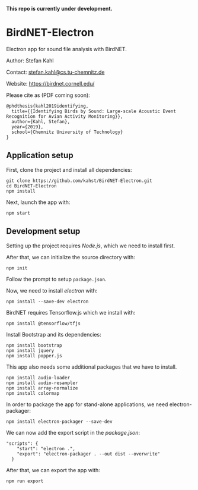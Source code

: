 <b>This repo is currently under development.</b>

# BirdNET-Electron

Electron app for sound file analysis with BirdNET.

Author: Stefan Kahl

Contact: stefan.kahl@cs.tu-chemnitz.de

Website: https://birdnet.cornell.edu/

Please cite as (PDF coming soon):

```
@phdthesis{kahl2019identifying,
  title={{Identifying Birds by Sound: Large-scale Acoustic Event Recognition for Avian Activity Monitoring}},
  author={Kahl, Stefan},
  year={2019},
  school={Chemnitz University of Technology}
}
```

## Application setup

First, clone the project and install all dependencies:

```
git clone https://github.com/kahst/BirdNET-Electron.git
cd BirdNET-Electron
npm install
```

Next, launch the app with:

```
npm start
```

## Development setup

Setting up the project requires <i>Node.js</i>, which we need to install first.

After that, we can initialize the source directory with:

```
npm init
```

Follow the prompt to setup ```package.json```.

Now, we need to install <i>electron</I> with:

```
npm install --save-dev electron
```

BirdNET requires Tensorflow.js which we install with:

```
npm install @tensorflow/tfjs
```

Install Bootstrap and its dependencies:

```
npm install bootstrap
npm install jquery
npm install popper.js
```

This app also needs some additional packages that we have to install.

```
npm install audio-loader
npm install audio-resampler
npm install array-normalize
npm install colormap
```

In order to package the app for stand-alone applications, we need electron-packager:

```
npm install electron-packager --save-dev
```

We can now add the export script in the <i>package.json</i>:

```
"scripts": {
    "start": "electron .",
    "export": "electron-packager . --out dist --overwrite"
  }
```

After that, we can export the app with:

```
npm run export
```



